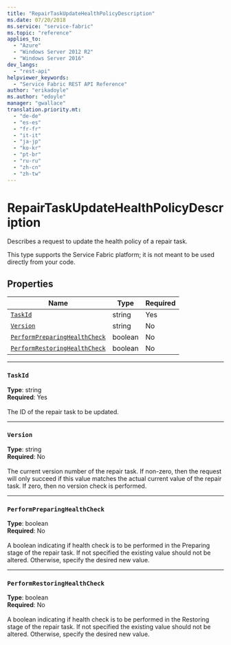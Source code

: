 ```yaml
---
title: "RepairTaskUpdateHealthPolicyDescription"
ms.date: 07/20/2018
ms.service: "service-fabric"
ms.topic: "reference"
applies_to: 
  - "Azure"
  - "Windows Server 2012 R2"
  - "Windows Server 2016"
dev_langs: 
  - "rest-api"
helpviewer_keywords: 
  - "Service Fabric REST API Reference"
author: "erikadoyle"
ms.author: "edoyle"
manager: "gwallace"
translation.priority.mt: 
  - "de-de"
  - "es-es"
  - "fr-fr"
  - "it-it"
  - "ja-jp"
  - "ko-kr"
  - "pt-br"
  - "ru-ru"
  - "zh-cn"
  - "zh-tw"
---
```

# RepairTaskUpdateHealthPolicyDescription

Describes a request to update the health policy of a repair task.

This type supports the Service Fabric platform; it is not meant to be used directly from your code.


## Properties
| Name | Type | Required |
| --- | --- | --- |
| [`TaskId`](#taskid) | string | Yes |
| [`Version`](#version) | string | No |
| [`PerformPreparingHealthCheck`](#performpreparinghealthcheck) | boolean | No |
| [`PerformRestoringHealthCheck`](#performrestoringhealthcheck) | boolean | No |

____
### `TaskId`
__Type__: string <br/>
__Required__: Yes<br/>
<br/>
The ID of the repair task to be updated.

____
### `Version`
__Type__: string <br/>
__Required__: No<br/>
<br/>
The current version number of the repair task. If non-zero, then the request will only succeed if this value matches the actual current value of the repair task. If zero, then no version check is performed.

____
### `PerformPreparingHealthCheck`
__Type__: boolean <br/>
__Required__: No<br/>
<br/>
A boolean indicating if health check is to be performed in the Preparing stage of the repair task. If not specified the existing value should not be altered. Otherwise, specify the desired new value.

____
### `PerformRestoringHealthCheck`
__Type__: boolean <br/>
__Required__: No<br/>
<br/>
A boolean indicating if health check is to be performed in the Restoring stage of the repair task. If not specified the existing value should not be altered. Otherwise, specify the desired new value.
